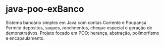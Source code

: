 # java-poo-exBanco
Sistema bancário simples em Java com contas Corrente e Poupança. Permite depósitos, saques, rendimentos, cheque especial e geração de demonstrativos. Projeto focado em POO: herança, abstração, polimorfismo e encapsulamento.
